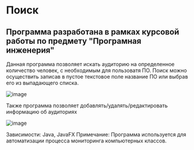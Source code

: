 <H1>Поиск</H1>
<H2>Программа разработана в рамках курсовой работы по предмету "Програмная инженерия"</H2>
Данная программа позволяет искать аудиторию на определенное количество человек, с необходимым для пользоватя ПО.
Поиск можно осуществить записав в пустое текстовое поле название ПО или выбрав его из выпадающего списка.

![image](https://github.com/olelllka/POISK/assets/89900803/c55e729c-62f5-46fc-b62d-3a19390054d6)

Также программа позволяет добавлять/удалять/редактировать информацию об аудиториях

![image](https://github.com/olelllka/POISK/assets/89900803/bd63e0bd-93ce-4daa-84e5-31b7701b565d)



Зависимости: Java, JavaFX 
Примечание: Программа используется для автоматизации процесса мониторинга компьютерных классов.

